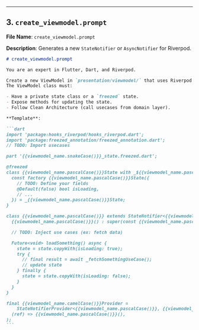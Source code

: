 ---

## 3. `create_viewmodel.prompt`

**File Name**: `create_viewmodel.prompt`

**Description**: Generates a new `StateNotifier` or `AsyncNotifier` for Riverpod.

````md
# create_viewmodel.prompt

You are an expert in Flutter, Dart, and Riverpod.

Create a new ViewModel in `presentation/viewmodel/` that uses Riverpod’s `StateNotifier` or `AsyncNotifier`.
The ViewModel class must:

- Have a private state class or a `freezed` state.
- Expose methods for updating the state.
- Follow Clean Architecture (call usecases from domain layer).

**Template**:

```dart
import 'package:hooks_riverpod/hooks_riverpod.dart';
import 'package:freezed_annotation/freezed_annotation.dart';
// TODO: Import usecases

part '{{viewmodel_name.snakeCase()}}_state.freezed.dart';

@freezed
class {{viewmodel_name.pascalCase()}}State with _${{viewmodel_name.pascalCase()}}State {
  const factory {{viewmodel_name.pascalCase()}}State({
    // TODO: Define your fields
    @Default(false) bool isLoading,
    // ...
  }) = _{{viewmodel_name.pascalCase()}}State;
}

class {{viewmodel_name.pascalCase()}} extends StateNotifier<{{viewmodel_name.pascalCase()}}State> {
  {{viewmodel_name.pascalCase()}}() : super(const {{viewmodel_name.pascalCase()}}State());

  // TODO: Inject use cases (ex: fetch data)

  Future<void> loadSomething() async {
    state = state.copyWith(isLoading: true);
    try {
      // final result = await _fetchSomethingUseCase();
      // update state
    } finally {
      state = state.copyWith(isLoading: false);
    }
  }
}

final {{viewmodel_name.camelCase()}}Provider =
    StateNotifierProvider<{{viewmodel_name.pascalCase()}}, {{viewmodel_name.pascalCase()}}State>(
  (ref) => {{viewmodel_name.pascalCase()}}(),
);
```
````
